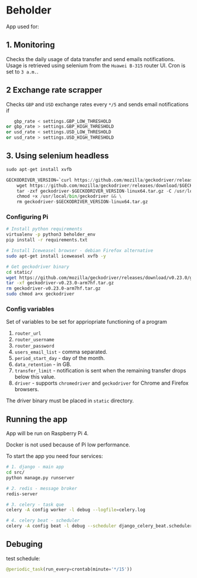 # Beholder
App used for:

## 1. Monitoring 
Checks the daily usage of data transfer and send emails notifications.
Usage is retrieved using selenium from the `Huawei B-315` router UI.
Cron is set to `3 a.m.`.

## 2 Exchange rate scrapper
Checks `GBP` and `USD` exchange rates every `*/5` and sends email notifications if 
```python
   gbp_rate < settings.GBP_LOW_THRESHOLD 
or gbp_rate > settings.GBP_HIGH_THRESHOLD 
or usd_rate < settings.USD_LOW_THRESHOLD 
or usd_rate > settings.USD_HIGH_THRESHOLD
```

## 3. Using selenium headless

```python
sudo apt-get install xvfb

GECKODRIVER_VERSION=`curl https://github.com/mozilla/geckodriver/releases/latest | grep -Po 'v[0-9]+.[0-9]+.[0-9]+'` && \
    wget https://github.com/mozilla/geckodriver/releases/download/$GECKODRIVER_VERSION/geckodriver-$GECKODRIVER_VERSION-linux64.tar.gz && \
    tar -zxf geckodriver-$GECKODRIVER_VERSION-linux64.tar.gz -C /usr/local/bin && \
    chmod +x /usr/local/bin/geckodriver && \
    rm geckodriver-$GECKODRIVER_VERSION-linux64.tar.gz
```

### Configuring Pi
```bash
# Install python requirements
virtualenv -p python3 beholder_env
pip install -r requirements.txt

# Install Iceweasel browser - debian Firefox alternative
sudo apt-get install iceweasel xvfb -y

# Get geckodriver binary
cd static/
wget https://github.com/mozilla/geckodriver/releases/download/v0.23.0/geckodriver-v0.23.0-arm7hf.tar.gz
tar -xf geckodriver-v0.23.0-arm7hf.tar.gz
rm geckodriver-v0.23.0-arm7hf.tar.gz
sudo chmod a+x geckodriver
```

### Config variables
Set of variables to be set for appriopriate functioning of a program

1. `router_url`
2. `router_username`
3. `router_password`
4. `users_email_list` - comma separated.
5. `period_start_day` - day of the month.
6. `data_retention` - in GB.
7. `transfer_limit` - notification is sent when the remaining transfer drops below this value.
8. `driver` - supports `chromedriver` and `geckodriver` for Chrome and Firefox browsers.

The driver binary must be placed in `static` directory.

## Running the app
App will be run on Raspberry Pi 4. 

Docker is not used because of Pi low performance.

To start the app you need four services:


```bash
# 1. django - main app
cd src/
python manage.py runserver

# 2. redis - message broker
redis-server

# 3. celery - task que
celery -A config worker -l debug --logfile=celery.log

# 4. celery beat - scheduler
celery -A config beat -l debug --scheduler django_celery_beat.schedulers:DatabaseScheduler
```

## Debuging

test schedule:
```python
@periodic_task(run_every=crontab(minute='*/15'))
```